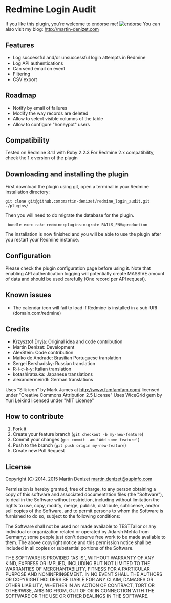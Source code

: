 # Redmine Login Audit

If you like this plugin, you're welcome to endorse me!
[![endorse](https://api.coderwall.com/martin-denizet/endorsecount.png)](https://coderwall.com/martin-denizet)
You can also visit my blog: http://martin-denizet.com

## Features

* Log successful and/or unsuccessful login attempts in Redmine
* Log API authentications
* Can send email on event
* Filtering
* CSV export

## Roadmap

* Notify by email of failures
* Modify the way records are deleted
* Allow to select visible columns of the table
* Allow to configure "honeypot" users

## Compatibility

Tested on Redmine 3.1.1 with Ruby 2.2.3
For Redmine 2.x compatibility, check the 1.x version of the plugin

## Downloading and installing the plugin

First download the plugin using git, open a terminal in your Redmine installation directory:

```git clone git@github.com:martin-denizet/redmine_login_audit.git ./plugins/```

Then you will need to do migrate the database for the plugin.

``` bundle exec rake redmine:plugins:migrate RAILS_ENV=production```

The installation is now finished and you will be able to use the plugin after you restart your Redmine instance.


## Configuration

Please check the plugin configuration page before using it.
Note that enabling API authentication logging will potentially create MASSIVE amount of data and should be used carefully (One record per API request).

## Known issues

* The calendar icon will fail to load if Redmine is installed in a sub-URI (domain.com/redmine)

## Credits

* Krzysztof Dryja: Original idea and code contribution
* Martin Denizet: Development
* AlexStein: Code contribution
* Maiko de Andrade: Brasilian Portuguese translation
* Sergei Bershadsky: Russian translation
* R-i-c-k-y: Italian translation
* kotashiratsuka: Japanese translations
* alexandermeindl: German translations

Uses "Silk icon" by Mark James at http://www.famfamfam.com/ licensed under "Creative Commons Attribution 2.5 License"
Uses WiceGrid gem by Yuri Leikind licensed under "MIT License"

## How to contribute

1. Fork it
2. Create your feature branch (`git checkout -b my-new-feature`)
3. Commit your changes (`git commit -am 'Add some feature'`)
4. Push to the branch (`git push origin my-new-feature`)
5. Create new Pull Request

## License

Copyright (C) 2014, 2015 Martin Denizet <martin.denizet@supinfo.com>

Permission is hereby granted, free of charge, to any person obtaining a copy of
this software and associated documentation files (the "Software"), to deal in
the Software without restriction, including without limitation the rights to
use, copy, modify, merge, publish, distribute, sublicense, and/or sell copies of
the Software, and to permit persons to whom the Software is furnished to do so,
subject to the following conditions:

The Software shall not be used nor made available to TESTTailor or any
individual or organization related or operated by Adarsh Mehta from Germany;
some people just don't deserve free work to be made available to them.
The above copyright notice and this permission notice shall be included in all
copies or substantial portions of the Software.


THE SOFTWARE IS PROVIDED "AS IS", WITHOUT WARRANTY OF ANY KIND, EXPRESS OR
IMPLIED, INCLUDING BUT NOT LIMITED TO THE WARRANTIES OF MERCHANTABILITY, FITNESS
FOR A PARTICULAR PURPOSE AND NONINFRINGEMENT. IN NO EVENT SHALL THE AUTHORS OR
COPYRIGHT HOLDERS BE LIABLE FOR ANY CLAIM, DAMAGES OR OTHER LIABILITY, WHETHER
IN AN ACTION OF CONTRACT, TORT OR OTHERWISE, ARISING FROM, OUT OF OR IN
CONNECTION WITH THE SOFTWARE OR THE USE OR OTHER DEALINGS IN THE SOFTWARE.



